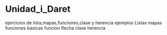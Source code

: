 # Unidad_i_Daret
ejercicios de lista,mapas,funciones,clase y herencia
 ejemplos Listas 
 mapas 
 funciones basicas 
 funcion flecha
 clase 
 herencia
